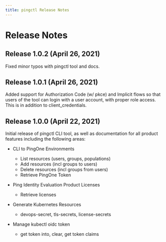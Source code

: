 ```yaml
---
title: pingctl Release Notes
---
```

# Release Notes

## Release 1.0.2 (April 26, 2021)

Fixed minor typos with pingctl tool and docs.

## Release 1.0.1 (April 26, 2021)

Added support for Authorization Code (w/ pkce) and Implicit flows so that users of the tool can
login with a user account, with proper role access.  This is in addition to client_credentials.

## Release 1.0.0 (April 22, 2021)

Initial release of pingctl CLI tool, as well as documentation for all product features including
the following areas:

* CLI to PingOne Environments
    * List resources (users, groups, populations)
    * Add resources (incl groups to users)
    * Delete resources (incl groups from users)
    * Retrieve PingOne Token

* Ping Identity Evaluation Product Licenses
    * Retrieve licenses

* Generate Kubernetes Resources
    * devops-secret, tls-secrets, license-secrets

* Manage kubectl oidc token
    * get token into, clear, get token claims

